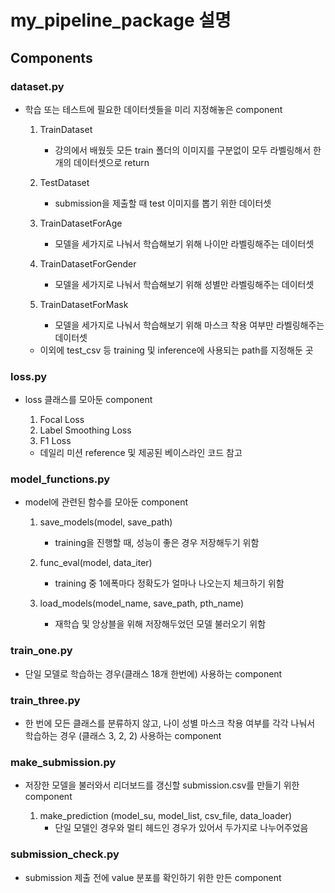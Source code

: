 # my_pipeline_package 설명

## Components

### dataset.py
- 학습 또는 테스트에 필요한 데이터셋들을 미리 지정해놓은 component

    1. TrainDataset
        - 강의에서 배웠듯 모든 train 폴더의 이미지를 구분없이 모두 라벨링해서 한 개의 데이터셋으로 return

    2. TestDataset
        - submission을 제출할 때 test 이미지를 뽑기 위한 데이터셋

    3. TrainDatasetForAge
        - 모델을 세가지로 나눠서 학습해보기 위해 나이만 라벨링해주는 데이터셋
    
    4. TrainDatasetForGender
        - 모델을 세가지로 나눠서 학습해보기 위해 성별만 라벨링해주는 데이터셋

    5. TrainDatasetForMask
        - 모델을 세가지로 나눠서 학습해보기 위해 마스크 착용 여부만 라벨링해주는 데이터셋

    - 이외에 test_csv 등 training 및 inference에 사용되는 path를 지정해둔 곳


### loss.py
- loss 클래스를 모아둔 component

    1. Focal Loss
    2. Label Smoothing Loss
    3. F1 Loss

    - 데일리 미션 reference 및 제공된 베이스라인 코드 참고


### model_functions.py
- model에 관련된 함수를 모아둔 component

    1. save_models(model, save_path)
        - training을 진행할 때, 성능이 좋은 경우 저장해두기 위함

    2. func_eval(model, data_iter)
        - training 중 1에폭마다 정확도가 얼마나 나오는지 체크하기 위함

    3. load_models(model_name, save_path, pth_name)
        - 재학습 및 앙상블을 위해 저장해두었던 모델 불러오기 위함


### train_one.py
- 단일 모델로 학습하는 경우(클래스 18개 한번에) 사용하는 component


### train_three.py
- 한 번에 모든 클래스를 분류하지 않고, 나이 성별 마스크 착용 여부를 각각 나눠서 학습하는 경우 (클래스 3, 2, 2) 사용하는 component


### make_submission.py
- 저장한 모델을 불러와서 리더보드를 갱신할 submission.csv를 만들기 위한 component

    1. make_prediction (model_su, model_list, csv_file, data_loader)
        - 단일 모델인 경우와 멀티 헤드인 경우가 있어서 두가지로 나누어주었음


### submission_check.py
- submission 제출 전에 value 분포를 확인하기 위한 만든 component
